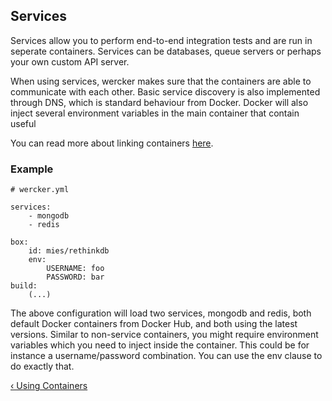 ## Services

Services allow you to perform end-to-end integration tests and are run in
seperate containers. Services can be databases, queue servers or perhaps your
own custom API server.

When using services, wercker makes sure that the containers are able to
communicate with each other. Basic service discovery is also implemented
through DNS, which is standard behaviour from Docker. Docker will also inject
several environment variables in the main container that contain useful

You can read more about linking containers
[here](/docs/services/linking-services.html).


### Example

```no-highlight
# wercker.yml

services:
    - mongodb
    - redis

box:
    id: mies/rethinkdb
    env:
        USERNAME: foo
        PASSWORD: bar
build:
	(...)
```

The above configuration will load two services, mongodb and redis, both default
Docker containers from Docker Hub, and both using the latest versions.  Similar
to non-service containers, you might require environment variables which you
need to inject inside the container. This could be for instance a
username/password combination. You can use the env clause to do exactly that.

[&lsaquo; Using Containers](/learn/containers/using-containers.html "nav previous containers")
